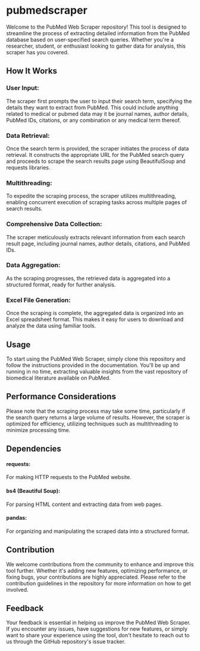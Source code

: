 # pubmedscraper

Welcome to the PubMed Web Scraper repository! This tool is designed to streamline the process of extracting detailed information from the PubMed database based on user-specified search queries. Whether you're a researcher, student, or enthusiast looking to gather data for analysis, this scraper has you covered.

## How It Works
### User Input: 
The scraper first prompts the user to input their search term, specifying the details they want to extract from PubMed. This could include anything related to medical or pubmed data may it be journal names, author details, PubMed IDs, citations, or any combination or any medical term thereof.

### Data Retrieval: 
Once the search term is provided, the scraper initiates the process of data retrieval. It constructs the appropriate URL for the PubMed search query and proceeds to scrape the search results page using BeautifulSoup and requests libraries.

### Multithreading: 
To expedite the scraping process, the scraper utilizes multithreading, enabling concurrent execution of scraping tasks across multiple pages of search results.

### Comprehensive Data Collection: 
The scraper meticulously extracts relevant information from each search result page, including journal names, author details, citations, and PubMed IDs.

### Data Aggregation: 
As the scraping progresses, the retrieved data is aggregated into a structured format, ready for further analysis.

### Excel File Generation: 
Once the scraping is complete, the aggregated data is organized into an Excel spreadsheet format. This makes it easy for users to download and analyze the data using familiar tools.

## Usage
To start using the PubMed Web Scraper, simply clone this repository and follow the instructions provided in the documentation. You'll be up and running in no time, extracting valuable insights from the vast repository of biomedical literature available on PubMed.

## Performance Considerations
Please note that the scraping process may take some time, particularly if the search query returns a large volume of results. However, the scraper is optimized for efficiency, utilizing techniques such as multithreading to minimize processing time.

## Dependencies
#### requests: 
For making HTTP requests to the PubMed website.
#### bs4 (Beautiful Soup): 
For parsing HTML content and extracting data from web pages.
#### pandas: 
For organizing and manipulating the scraped data into a structured format.

## Contribution
We welcome contributions from the community to enhance and improve this tool further. Whether it's adding new features, optimizing performance, or fixing bugs, your contributions are highly appreciated. Please refer to the contribution guidelines in the repository for more information on how to get involved.

## Feedback
Your feedback is essential in helping us improve the PubMed Web Scraper. If you encounter any issues, have suggestions for new features, or simply want to share your experience using the tool, don't hesitate to reach out to us through the GitHub repository's issue tracker.




